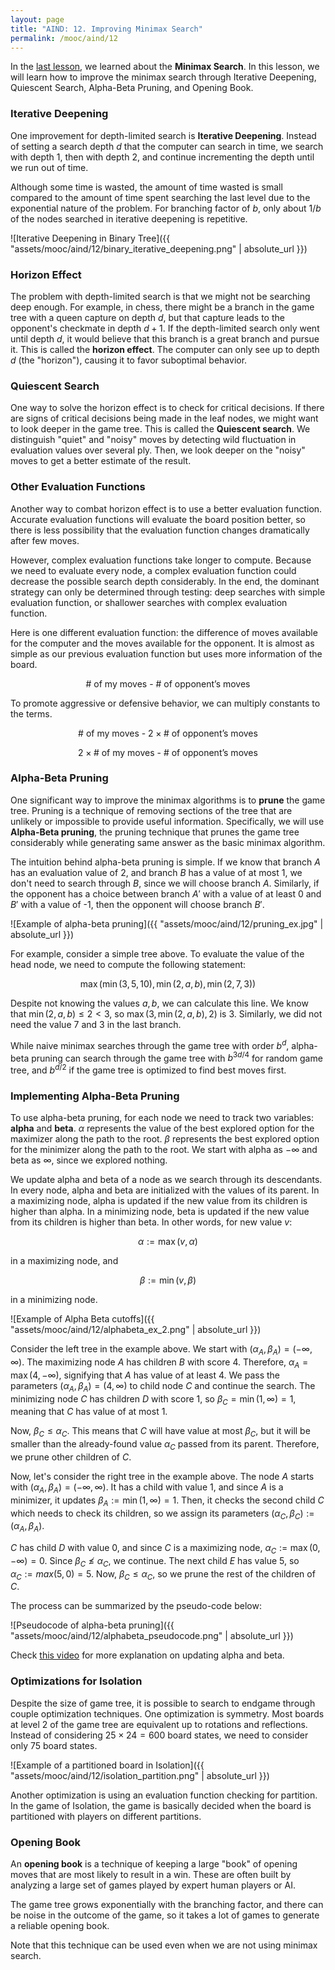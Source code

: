 ```yaml
---
layout: page
title: "AIND: 12. Improving Minimax Search"
permalink: /mooc/aind/12
---
```


In the [last lesson](/mooc/aind/11), we learned about the **Minimax Search**. In this lesson, we will learn how to improve the minimax search through Iterative Deepening, Quiescent Search, Alpha-Beta Pruning, and Opening Book.

### Iterative Deepening

One improvement for depth-limited search is **Iterative Deepening**. Instead of setting a search depth $d$ that the computer can search in time, we search with depth $1$, then with depth $2$, and continue incrementing the depth until we run out of time.

Although some time is wasted, the amount of time wasted is small compared to the amount of time spent searching the last level due to the exponential nature of the problem. For branching factor of $b$, only about $1 / b$ of the nodes searched in iterative deepening is repetitive.

![Iterative Deepening in Binary Tree]({{ "assets/mooc/aind/12/binary_iterative_deepening.png" | absolute_url }})

### Horizon Effect

The problem with depth-limited search is that we might not be searching deep enough. For example, in chess, there might be a branch in the game tree with a queen capture on depth $d$, but that capture leads to the opponent's checkmate in depth $d+1$. If the depth-limited search only went until depth $d$, it would believe that this branch is a great branch and pursue it. This is called the **horizon effect**. The computer can only see up to depth $d$ (the "horizon"), causing it to favor suboptimal behavior.

### Quiescent Search

One way to solve the horizon effect is to check for critical decisions. If there are signs of critical decisions being made in the leaf nodes, we might want to look deeper in the game tree. This is called the **Quiescent search**. We distinguish "quiet" and "noisy" moves by detecting wild fluctuation in evaluation values over several ply. Then, we look deeper on the "noisy" moves to get a better estimate of the result.

### Other Evaluation Functions

Another way to combat horizon effect is to use a better evaluation function. Accurate evaluation functions will evaluate the board position better, so there is less possibility that the evaluation function changes dramatically after few moves.

However, complex evaluation functions take longer to compute. Because we need to evaluate every node, a complex evaluation function could decrease the possible search depth considerably. In the end, the dominant strategy can only be determined through testing: deep searches with simple evaluation function, or shallower searches with complex evaluation function.

Here is one different evaluation function: the difference of moves available for the computer and the moves available for the opponent. It is almost as simple as our previous evaluation function but uses more information of the board.

$$ \text{# of my moves - # of opponent's moves}$$

To promote aggressive or defensive behavior, we can multiply constants to the terms.

$$ \text{# of my moves - 2} \times \text{# of opponent's moves}$$

$$ 2 \times \text{# of my moves - # of opponent's moves}$$

### Alpha-Beta Pruning

One significant way to improve the minimax algorithms is to **prune** the game tree. Pruning is a technique of removing sections of the tree that are unlikely or impossible to provide useful information. Specifically, we will use **Alpha-Beta pruning**, the pruning technique that prunes the game tree considerably while generating same answer as the basic minimax algorithm.

The intuition behind alpha-beta pruning is simple. If we know that branch $A$ has an evaluation value of 2, and branch $B$ has a value of at most 1, we don't need to search through $B$, since we will choose branch $A$. Similarly, if the opponent has a choice between branch $A'$ with a value of at least 0 and $B'$ with a value of -1, then the opponent will choose branch $B'$.

![Example of alpha-beta pruning]({{ "assets/mooc/aind/12/pruning_ex.jpg" | absolute_url }})

For example, consider a simple tree above. To evaluate the value of the head node, we need to compute the following statement:

$$\max(\min(3, 5, 10), \min(2, a, b), \min(2, 7, 3)) $$

Despite not knowing the values $a,b$, we can calculate this line. We know that $\min(2, a, b) \leq 2 < 3$, so $\max(3, \min(2, a, b), 2)$ is $3$. Similarly, we did not need the value  $7$ and $3$ in the last branch.

While naive minimax searches through the game tree with order $b^d$, alpha-beta pruning can search through the game tree with $b^{3d / 4}$ for random game tree, and $b^{d / 2}$ if the game tree is optimized to find best moves first.

### Implementing Alpha-Beta Pruning

To use alpha-beta pruning, for each node we need to track two variables: **alpha** and **beta**. $\alpha$ represents the value of the best explored option for the maximizer along the path to the root. $\beta$ represents the best explored option for the minimizer along the path to the root. We start with alpha as $-\infty$ and beta as $\infty$, since we explored nothing.

We update alpha and beta of a node as we search through its descendants. In every node, alpha and beta are initialized with the values of its parent. In a maximizing node, alpha is updated if the new value from its children is higher than alpha. In a minimizing node, beta is updated if the new value from its children is higher than beta. In other words, for new value $v$:

$$ \alpha := \max(v, \alpha) $$

in a maximizing node, and 

$$ \beta := \min(v, \beta) $$

in a minimizing node.

![Example of Alpha Beta cutoffs]({{ "assets/mooc/aind/12/alphabeta_ex_2.png" | absolute_url }})

Consider the left tree in the example above. We start with $(\alpha_A, \beta_A) = (-\infty, \infty)$. The maximizing node $A$ has children $B$ with score 4. Therefore, $\alpha_A = \max(4, -\infty)$, signifying that $A$ has value of at least $4$. We pass the parameters $(\alpha_A, \beta_A) = (4, \infty)$ to child node $C$ and continue the search. The minimizing node $C$ has children $D$ with score 1, so $\beta_C = \min(1, \infty) = 1$, meaning that $C$ has value of at most 1.

Now, $\beta_C \leq \alpha_C$. This means that $C$ will have value at most $\beta_C$, but it will be smaller than the already-found value $\alpha_C$ passed from its parent. Therefore, we prune other children of $C$.

Now, let's consider the right tree in the example above. The node $A$ starts with $(\alpha_A, \beta_A) = (-\infty, \infty)$. It has a child with value $1$, and since $A$ is a minimizer, it updates $\beta_A := \min(1, \infty) = 1$. Then, it checks the second child $C$ which needs to check its children, so we assign its parameters $(\alpha_C, \beta_C) := (\alpha_A, \beta_A)$.

$C$ has child $D$ with value $0$, and since $C$ is a maximizing node, $\alpha_C := \max(0, -\infty) = 0$. Since $\beta_C \not\leq \alpha_C$, we continue. The next child $E$ has value $5$, so $\alpha_C := max(5, 0) = 5$. Now, $\beta_C \leq \alpha_C$, so we prune the rest of the children of $C$.

The process can be summarized by the pseudo-code below:

![Pseudocode of alpha-beta pruning]({{ "assets/mooc/aind/12/alphabeta_pseudocode.png" | absolute_url }})

Check [this video](https://youtu.be/l-hh51ncgDI?t=9m10s) for more explanation on updating alpha and beta.

### Optimizations for Isolation

Despite the size of game tree, it is possible to search to endgame through couple optimization techniques. One optimization is symmetry. Most boards at level 2 of the game tree are equivalent up to rotations and reflections. Instead of considering $25 \times 24 = 600$ board states, we need to  consider only $75$ board states.

![Example of a partitioned board in Isolation]({{ "assets/mooc/aind/12/isolation_partition.png" | absolute_url }})

Another optimization is using an evaluation function checking for partition. In the game of Isolation, the game is basically decided when the board is partitioned with players on different partitions.

### Opening Book

An **opening book** is a technique of keeping a large "book" of opening moves that are most likely to result in a win. These are often built by analyzing a large set of games played by expert human players or AI.

The game tree grows exponentially with the branching factor, and there can be noise in the outcome of the game, so it takes a lot of games to generate a reliable opening book.

Note that this technique can be used even when we are not using minimax search.

